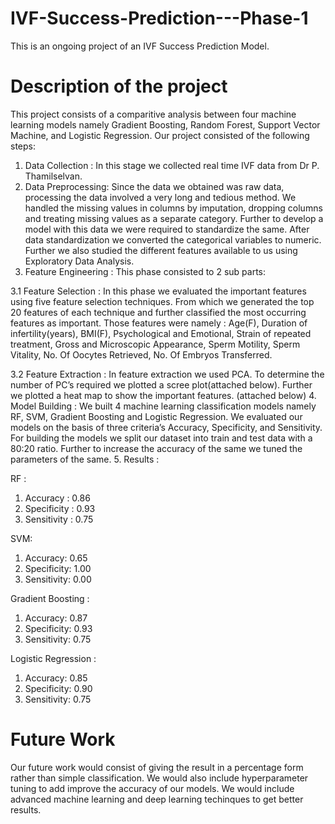 # IVF-Success-Prediction---Phase-1
This is an ongoing project of an IVF Success Prediction Model. 

# Description of the project
This project consists of a comparitive analysis between four machine learning models namely Gradient Boosting, Random Forest, Support Vector Machine, and Logistic Regression. 
Our project consisted of the following steps: 
1.	Data Collection : In this stage we collected real time IVF data from Dr P. Thamilselvan. 
2.	Data Preprocessing: Since the data we obtained was raw data, processing the data involved a very long and tedious method. We handled the missing values in columns by imputation, dropping columns and treating missing values as a separate category. Further to develop a model with this data we were required to standardize the same. After data standardization we converted the categorical variables to numeric. Further we also studied the different features available to us using Exploratory Data Analysis. 
3.	Feature Engineering : This phase consisted to 2 sub parts: 
  
  3.1	Feature Selection : In this phase we evaluated the important features using five feature selection techniques. From which we generated the top 20 features of each technique and further classified the most occurring features as important. Those features were namely : Age(F), Duration of infertility(years), BMI(F), Psychological and Emotional, Strain of repeated treatment, Gross and Microscopic Appearance, Sperm Motility, Sperm Vitality, No. Of Oocytes Retrieved, No. Of Embryos Transferred. 
  
  3.2	Feature Extraction : In feature extraction we used PCA. To determine the number of PC’s required we plotted a scree plot(attached below). Further we plotted a heat map to show the important features. (attached below) 
4.	Model Building : We built 4 machine learning classification models namely RF, SVM, Gradient Boosting and Logistic Regression. We evaluated our models on the basis of three criteria’s Accuracy, Specificity, and Sensitivity. For building the models we split our dataset into train and test data with a 80:20 ratio. Further to increase the accuracy of the same we tuned the parameters of the same. 
5. Results : 
  
  RF :
  1.	Accuracy : 0.86 
  2.	Specificity : 0.93
  3.	Sensitivity : 0.75	
  
  SVM: 
  1.	Accuracy: 0.65 
  2.	Specificity: 1.00
  3.	Sensitivity: 0.00
  
  Gradient Boosting : 
  1.	Accuracy: 0.87 
  2.	Specificity: 0.93
  3.	Sensitivity: 0.75	
  
  Logistic Regression : 
  1.	Accuracy: 0.85
  2.	Specificity: 0.90
  3.	Sensitivity: 0.75


# Future Work 
Our future work would consist of giving the result in a percentage form rather than simple classification. We would also include hyperparameter tuning to add improve the accuracy of our models. We would include advanced machine learning and deep learning techinques to get better results. 


